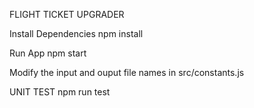 FLIGHT TICKET UPGRADER 

Install Dependencies
npm install

Run App
npm start

Modify the input and ouput file names in src/constants.js 


UNIT TEST
npm run test